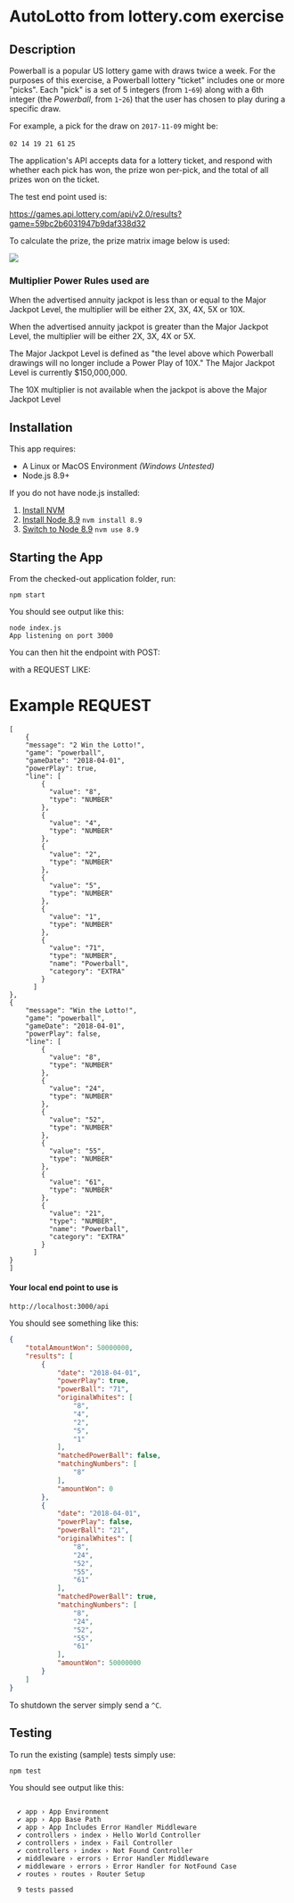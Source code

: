 
# AutoLotto from lottery.com exercise

## Description

Powerball is a popular US lottery game with draws twice a week.  For the purposes of this exercise, a Powerball lottery "ticket" includes one or more "picks".  Each "pick" is a set of 5 integers (from `1`-`69`) along with a 6th integer (the _Powerball_, from `1`-`26`) that the user has chosen to play during a specific draw.

For example, a pick for the draw on `2017-11-09` might be: 

`02 14 19 21 61` `25`

The application's API accepts data for a lottery ticket, and respond with whether each pick has won, the prize won per-pick, and the total of all prizes won on the ticket.

The test end point used is:

https://games.api.lottery.com/api/v2.0/results?game=59bc2b6031947b9daf338d32

To calculate the prize, the prize matrix image below is used:

![](https://raw.githubusercontent.com/autolotto/interview/master/powerball_rules.png)

### Multiplier Power Rules used are

  When the advertised annuity jackpot is less than or equal to the Major Jackpot Level,
  the multiplier will be either 2X, 3X, 4X, 5X or 10X.

  When the advertised annuity jackpot is greater than the Major Jackpot Level,
  the multiplier will be either 2X, 3X, 4X or 5X.

  The Major Jackpot Level is defined as "the level above which
  Powerball drawings will no longer include a Power Play of 10X."
  The Major Jackpot Level is currently $150,000,000.

  The 10X multiplier is not available when the jackpot is above the Major Jackpot Level




## Installation

This app requires: 

- A Linux or MacOS Environment *(Windows Untested)*
- Node.js 8.9+

If you do not have node.js installed: 

1. [Install NVM](https://github.com/creationix/nvm#installation)
2. [Install Node 8.9](https://github.com/creationix/nvm#usage) `nvm install 8.9`
3. [Switch to Node 8.9](https://github.com/creationix/nvm#usage) `nvm use 8.9`

## Starting the App

From the checked-out application folder, run: 

`npm start`

You should see output like this: 

```
node index.js
App listening on port 3000
```

You can then hit the endpoint with POST:

with a REQUEST LIKE:

# Example REQUEST

    [
        {
        "message": "2 Win the Lotto!",
        "game": "powerball",
        "gameDate": "2018-04-01",
        "powerPlay": true,
        "line": [
            {
              "value": "8",
              "type": "NUMBER"
            },
            {
              "value": "4",
              "type": "NUMBER"
            },
            {
              "value": "2",
              "type": "NUMBER"
            },
            {
              "value": "5",
              "type": "NUMBER"
            },
            {
              "value": "1",
              "type": "NUMBER"
            },
            {
              "value": "71",
              "type": "NUMBER",
              "name": "Powerball",
              "category": "EXTRA"
            }
          ]
    },
    {
        "message": "Win the Lotto!",
        "game": "powerball",
        "gameDate": "2018-04-01",
        "powerPlay": false,
        "line": [
            {
              "value": "8",
              "type": "NUMBER"
            },
            {
              "value": "24",
              "type": "NUMBER"
            },
            {
              "value": "52",
              "type": "NUMBER"
            },
            {
              "value": "55",
              "type": "NUMBER"
            },
            {
              "value": "61",
              "type": "NUMBER"
            },
            {
              "value": "21",
              "type": "NUMBER",
              "name": "Powerball",
              "category": "EXTRA"
            }
          ]
    }
    ]

#### Your local end point to use is

`http://localhost:3000/api`

You should see something like this: 

```json
{
    "totalAmountWon": 50000000,
    "results": [
        {
            "date": "2018-04-01",
            "powerPlay": true,
            "powerBall": "71",
            "originalWhites": [
                "8",
                "4",
                "2",
                "5",
                "1"
            ],
            "matchedPowerBall": false,
            "matchingNumbers": [
                "8"
            ],
            "amountWon": 0
        },
        {
            "date": "2018-04-01",
            "powerPlay": false,
            "powerBall": "21",
            "originalWhites": [
                "8",
                "24",
                "52",
                "55",
                "61"
            ],
            "matchedPowerBall": true,
            "matchingNumbers": [
                "8",
                "24",
                "52",
                "55",
                "61"
            ],
            "amountWon": 50000000
        }
    ]
}
```

To shutdown the server simply send a `^C`.

## Testing

To run the existing (sample) tests simply use: 

`npm test`

You should see output like this: 

```
  
  ✔ app › App Environment
  ✔ app › App Base Path
  ✔ app › App Includes Error Handler Middleware
  ✔ controllers › index › Hello World Controller
  ✔ controllers › index › Fail Controller
  ✔ controllers › index › Not Found Controller
  ✔ middleware › errors › Error Handler Middleware
  ✔ middleware › errors › Error Handler for NotFound Case
  ✔ routes › routes › Router Setup
  
  9 tests passed
  
```



 
